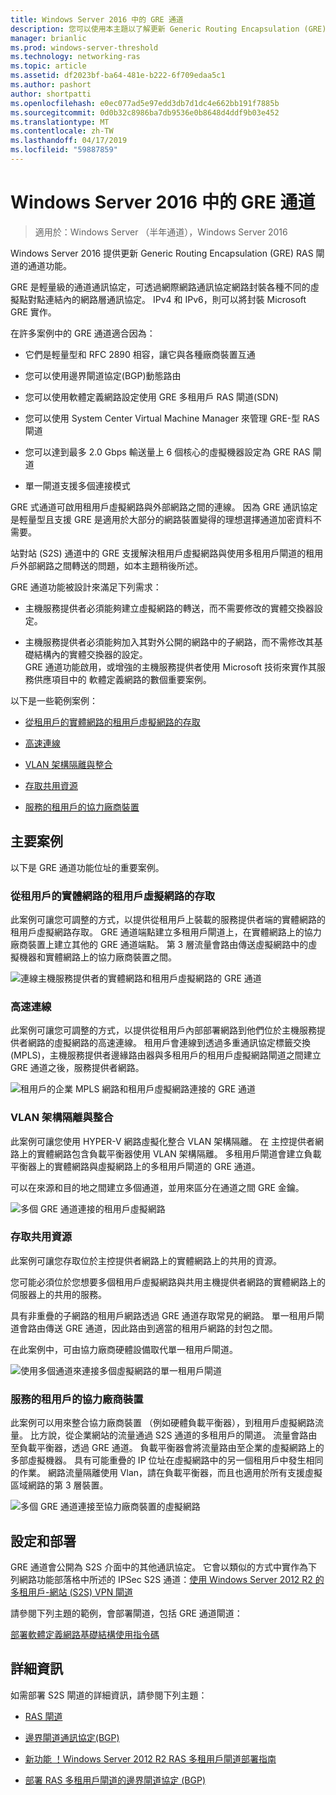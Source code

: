 ```yaml
---
title: Windows Server 2016 中的 GRE 通道
description: 您可以使用本主題以了解更新 Generic Routing Encapsulation (GRE) 通道功能的 Windows Server 2016 中的 RAS 閘道。
manager: brianlic
ms.prod: windows-server-threshold
ms.technology: networking-ras
ms.topic: article
ms.assetid: df2023bf-ba64-481e-b222-6f709edaa5c1
ms.author: pashort
author: shortpatti
ms.openlocfilehash: e0ec077ad5e97edd3db7d1dc4e662bb191f7885b
ms.sourcegitcommit: 0d0b32c8986ba7db9536e0b8648d4ddf9b03e452
ms.translationtype: MT
ms.contentlocale: zh-TW
ms.lasthandoff: 04/17/2019
ms.locfileid: "59887859"
---
```

# <a name="gre-tunneling-in-windows-server-2016"></a>Windows Server 2016 中的 GRE 通道

>適用於：Windows Server （半年通道），Windows Server 2016

Windows Server 2016 提供更新 Generic Routing Encapsulation \(GRE\) RAS 閘道的通道功能。  
  
GRE 是輕量級的通道通訊協定，可透過網際網路通訊協定網路封裝各種不同的虛擬點對點連結內的網路層通訊協定。 IPv4 和 IPv6，則可以將封裝 Microsoft GRE 實作。  
  
在許多案例中的 GRE 通道適合因為：  
  
-   它們是輕量型和 RFC 2890 相容，讓它與各種廠商裝置互通  
  
-   您可以使用邊界閘道協定\(BGP\)動態路由  
  
-   您可以使用軟體定義網路設定使用 GRE 多租用戶 RAS 閘道\(SDN\)
  
-   您可以使用 System Center Virtual Machine Manager 來管理 GRE\-型 RAS 閘道
  
-   您可以達到最多 2.0 Gbps 輸送量上 6 個核心的虛擬機器設定為 GRE RAS 閘道
  
-   單一閘道支援多個連接模式  
  
GRE 式通道可啟用租用戶虛擬網路與外部網路之間的連線。 因為 GRE 通訊協定是輕量型且支援 GRE 是適用於大部分的網路裝置變得的理想選擇通道加密資料不需要。 

站對站 (S2S) 通道中的 GRE 支援解決租用戶虛擬網路與使用多租用戶閘道的租用戶外部網路之間轉送的問題，如本主題稍後所述。  
  
GRE 通道功能被設計來滿足下列需求：  
  
-   主機服務提供者必須能夠建立虛擬網路的轉送，而不需要修改的實體交換器設定。  
  
-   主機服務提供者必須能夠加入其對外公開的網路中的子網路，而不需修改其基礎結構內的實體交換器的設定。  
GRE 通道功能啟用，或增強的主機服務提供者使用 Microsoft 技術來實作其服務供應項目中的 軟體定義網路的數個重要案例。  
  
以下是一些範例案例：  
  
-   [從租用戶的實體網路的租用戶虛擬網路的存取](#BKMK_Access)  
  
-   [高速連線](#BKMK_Speed)  
  
-   [VLAN 架構隔離與整合](#BKMK_Integration)  
  
-   [存取共用資源](#BKMK_Shared)  
  
-   [服務的租用戶的協力廠商裝置](#BKMK_thirdparty)  
  
## <a name="key-scenarios"></a>主要案例

以下是 GRE 通道功能位址的重要案例。  
  
### <a name="BKMK_Access"></a>從租用戶的實體網路的租用戶虛擬網路的存取

此案例可讓您可調整的方式，以提供從租用戶上裝載的服務提供者端的實體網路的租用戶虛擬網路存取。 GRE 通道端點建立多租用戶閘道上，在實體網路上的協力廠商裝置上建立其他的 GRE 通道端點。 第 3 層流量會路由傳送虛擬網路中的虛擬機器和實體網路上的協力廠商裝置之間。  
  
![連線主機服務提供者的實體網路和租用戶虛擬網路的 GRE 通道](../../media/gre-tunneling-in-windows-server/GRE_.png)  
  
### <a name="BKMK_Speed"></a>高速連線

此案例可讓您可調整的方式，以提供從租用戶內部部署網路到他們位於主機服務提供者網路的虛擬網路的高速連線。 租用戶會連線到透過多重通訊協定標籤交換 (MPLS)，主機服務提供者邊緣路由器與多租用戶的租用戶虛擬網路閘道之間建立 GRE 通道之後，服務提供者網路。  
  
![租用戶的企業 MPLS 網路和租用戶虛擬網路連接的 GRE 通道](../../media/gre-tunneling-in-windows-server/GRE-.png)  
  
### <a name="BKMK_Integration"></a>VLAN 架構隔離與整合

此案例可讓您使用 HYPER-V 網路虛擬化整合 VLAN 架構隔離。 在 主控提供者網路上的實體網路包含負載平衡器使用 VLAN 架構隔離。 多租用戶閘道會建立負載平衡器上的實體網路與虛擬網路上的多租用戶閘道的 GRE 通道。  
  
可以在來源和目的地之間建立多個通道，並用來區分在通道之間 GRE 金鑰。  
  
![多個 GRE 通道連接的租用戶虛擬網路](../../media/gre-tunneling-in-windows-server/GRE-VLANIsolation.png)  
  
### <a name="BKMK_Shared"></a>存取共用資源

此案例可讓您存取位於主控提供者網路上的實體網路上的共用的資源。  
  
您可能必須位於您想要多個租用戶虛擬網路與共用主機提供者網路的實體網路上的伺服器上的共用的服務。  
  
具有非重疊的子網路的租用戶網路透過 GRE 通道存取常見的網路。 單一租用戶閘道會路由傳送 GRE 通道，因此路由到適當的租用戶網路的封包之間。  
  
在此案例中，可由協力廠商硬體設備取代單一租用戶閘道。  
  
![使用多個通道來連接多個虛擬網路的單一租用戶閘道](../../media/gre-tunneling-in-windows-server/GRE-SharedResource.png)  
  
### <a name="BKMK_thirdparty"></a>服務的租用戶的協力廠商裝置

此案例可以用來整合協力廠商裝置 （例如硬體負載平衡器），到租用戶虛擬網路流量。 比方說，從企業網站的流量通過 S2S 通道的多租用戶的閘道。 流量會路由至負載平衡器，透過 GRE 通道。 負載平衡器會將流量路由至企業的虛擬網路上的多部虛擬機器。 具有可能重疊的 IP 位址在虛擬網路中的另一個租用戶中發生相同的作業。 網路流量隔離使用 Vlan，請在負載平衡器，而且也適用於所有支援虛擬區域網路的第 3 層裝置。  
  
![多個 GRE 通道連接至協力廠商裝置的虛擬網路](../../media/gre-tunneling-in-windows-server/GREThirdParty.png)  
  
## <a name="configuration-and-deployment"></a>設定和部署

GRE 通道會公開為 S2S 介面中的其他通訊協定。 它會以類似的方式中實作為下列網路功能部落格中所述的 IPSec S2S 通道：[使用 Windows Server 2012 R2 的多租用戶-網站 (S2S) VPN 閘道](https://blogs.technet.com/b/networking/archive/2013/09/29/multi-tenant-site-to-site-s2s-vpn-gateway-with-windows-server-2012-r2.aspx)  
  
請參閱下列主題的範例，會部署閘道，包括 GRE 通道閘道：  
  
[部署軟體定義網路基礎結構使用指令碼](../../../networking/sdn/deploy/Deploy-a-Software-Defined-Network-infrastructure-using-scripts.md)
  
## <a name="more-information"></a>詳細資訊

如需部署 S2S 閘道的詳細資訊，請參閱下列主題：  
  
-   [RAS 閘道](RAS-Gateway.md)  
  
-   [邊界閘道通訊協定&#40;BGP&#41;](../bgp/Border-Gateway-Protocol-BGP.md)  
  
-   [新功能 ！Windows Server 2012 R2 RAS 多租用戶閘道部署指南](https://blogs.technet.com/b/wsnetdoc/archive/2014/03/26/new-windows-server-2012-r2-RAS-multitenant-gateway-deployment-guide.aspx)  
  
-   [部署 RAS 多租用戶閘道的邊界閘道協定 (BGP)](https://blogs.technet.com/b/wsnetdoc/archive/2014/04/03/deploy-border-gateway-protocol-bgp-with-the-RAS-multitenant-gateway.aspx)  
  


